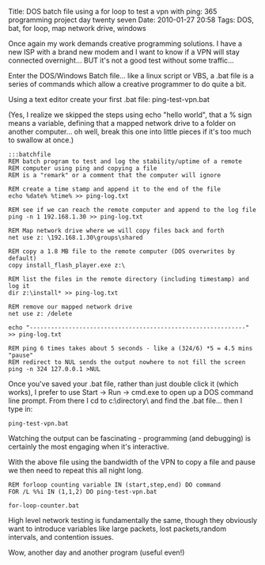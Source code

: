 Title: DOS batch file using a for loop to test a vpn with ping: 365 programming project day twenty seven
Date: 2010-01-27 20:58
Tags: DOS, bat, for loop, map network drive, windows

Once again my work demands creative programming solutions. I have a new ISP with a brand new modem and I want to know if a VPN will stay connected overnight... BUT it's not a good test without some traffic...

Enter the DOS/Windows Batch file... like a linux script or VBS, a .bat file is a series of commands which allow a creative programmer to do quite a bit.

Using a text editor create your first .bat file: ping-test-vpn.bat  

(Yes, I realize we skipped the steps using echo "hello world", that a % sign means a variable, defining that a mapped network drive to a folder on another computer... oh well, break this one into little pieces if it's too much to swallow at once.)


    :::batchfile
    REM batch program to test and log the stability/uptime of a remote
    REM computer using ping and copying a file
    REM is a "remark" or a comment that the computer will ignore
    
    REM create a time stamp and append it to the end of the file
    echo %date% %time% >> ping-log.txt
    
    REM see if we can reach the remote computer and append to the log file
    ping -n 1 192.168.1.30 >> ping-log.txt
    
    REM Map network drive where we will copy files back and forth
    net use z: \192.168.1.30\groups\shared
    
    REM copy a 1.8 MB file to the remote computer (DOS overwrites by default)
    copy install_flash_player.exe z:\
    
    REM list the files in the remote directory (including timestamp) and log it
    dir z:\install* >> ping-log.txt
    
    REM remove our mapped network drive
    net use z: /delete
    
    echo "-------------------------------------------------------------" >> ping-log.txt
    
    REM ping 6 times takes about 5 seconds - like a (324/6) *5 = 4.5 mins "pause"
    REM redirect to NUL sends the output nowhere to not fill the screen
    ping -n 324 127.0.0.1 >NUL


Once you've saved your .bat file, rather than just double click it (which works), I prefer to use Start -> Run -> cmd.exe to open up a DOS command line prompt. From there I cd to c:\\directory\\ and find the .bat file... then I type in:  

`ping-test-vpn.bat`

Watching the output can be fascinating - programming (and debugging) is certainly the most engaging when it's interactive.

With the above file using the bandwidth of the VPN to copy a file and pause we then need to repeat this all night long.

    REM forloop counting variable IN (start,step,end) DO command  
    FOR /L %%i IN (1,1,2) DO ping-test-vpn.bat

`for-loop-counter.bat`
    
High level network testing is fundamentally the same, though they obviously want to introduce variables like large packets, lost packets,random intervals, and contention issues.

Wow, another day and another program (useful even!)
